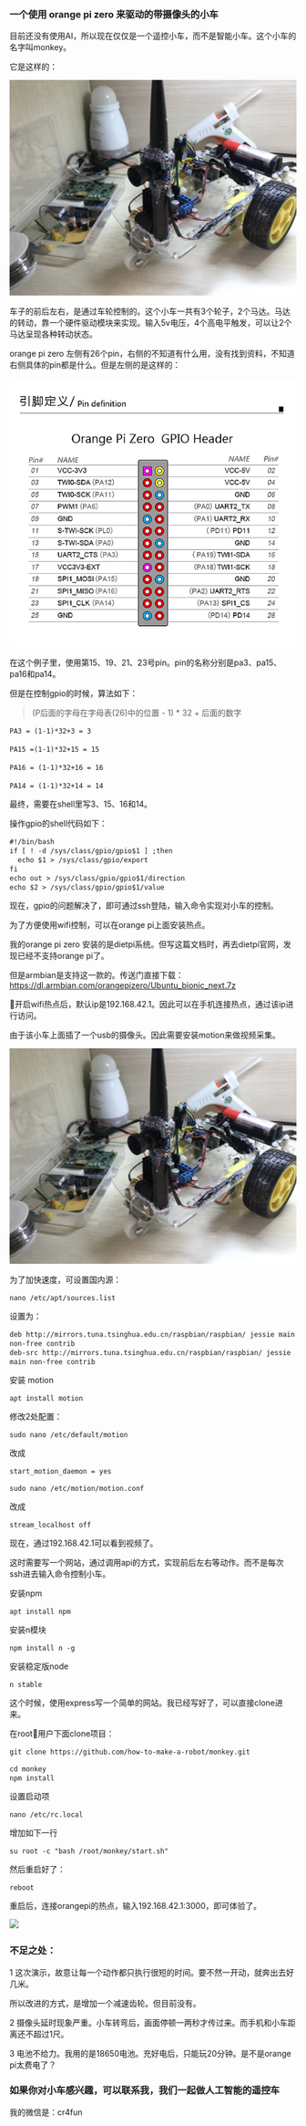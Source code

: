 ### 一个使用 orange pi zero 来驱动的带摄像头的小车

目前还没有使用AI，所以现在仅仅是一个遥控小车，而不是智能小车。这个小车的名字叫monkey。

它是这样的：

![](demo.png)

车子的前后左右，是通过车轮控制的。这个小车一共有3个轮子，2个马达。马达的转动，靠一个硬件驱动模块来实现。输入5v电压，4个高电平触发，可以让2个马达呈现各种转动状态。

orange pi zero 左侧有26个pin，右侧的不知道有什么用，没有找到资料，不知道右侧具体的pin都是什么。但是左侧的是这样的：

![](pin.png)

在这个例子里，使用第15、19、21、23号pin。pin的名称分别是pa3、pa15、pa16和pa14。

但是在控制gpio的时候，算法如下：

> (P后面的字母在字母表(26)中的位置 - 1) * 32 + 后面的数字

```    
PA3 = (1-1)*32+3 = 3

PA15 =(1-1)*32+15 = 15

PA16 = (1-1)*32+16 = 16

PA14 = (1-1)*32+14 = 14
```

最终，需要在shell里写3、15、16和14。

操作gpio的shell代码如下：

```
#!/bin/bash
if [ ! -d /sys/class/gpio/gpio$1 ] ;then
  echo $1 > /sys/class/gpio/export
fi
echo out > /sys/class/gpio/gpio$1/direction
echo $2 > /sys/class/gpio/gpio$1/value
```

现在，gpio的问题解决了，即可通过ssh登陆，输入命令实现对小车的控制。

为了方便使用wifi控制，可以在orange pi上面安装热点。

我的orange pi zero 安装的是dietpi系统。但写这篇文档时，再去dietpi官网，发现已经不支持orange pi了。

但是armbian是支持这一款的。传送门直接下载：https://dl.armbian.com/orangepizero/Ubuntu_bionic_next.7z


开启wifi热点后，默认ip是192.168.42.1。因此可以在手机连接热点，通过该ip进行访问。

由于该小车上面插了一个usb的摄像头。因此需要安装motion来做视频采集。

![](demo.png)


为了加快速度，可设置国内源：

```
nano /etc/apt/sources.list
```

设置为：

```
deb http://mirrors.tuna.tsinghua.edu.cn/raspbian/raspbian/ jessie main non-free contrib
deb-src http://mirrors.tuna.tsinghua.edu.cn/raspbian/raspbian/ jessie main non-free contrib
```

安装 motion

```
apt install motion
```

修改2处配置：

```
sudo nano /etc/default/motion
```

改成
```
start_motion_daemon = yes
```

```
sudo nano /etc/motion/motion.conf
```

改成
```
stream_localhost off
```

现在，通过192.168.42.1可以看到视频了。

这时需要写一个网站，通过调用api的方式，实现前后左右等动作。而不是每次ssh进去输入命令控制小车。

安装npm

```
apt install npm
```

安装n模块

```
npm install n -g
```
安装稳定版node
```
n stable
```

这个时候，使用express写一个简单的网站。我已经写好了，可以直接clone进来。

在root用户下面clone项目：

```
git clone https://github.com/how-to-make-a-robot/monkey.git
```

```
cd monkey
npm install
```

设置启动项

```
nano /etc/rc.local
```

增加如下一行

```
su root -c "bash /root/monkey/start.sh"
```

然后重启好了：

```
reboot
```

重启后，连接orangepi的热点，输入192.168.42.1:3000，即可体验了。

![](demo.gif)


### 不足之处：

1 这次演示，故意让每一个动作都只执行很短的时间。要不然一开动，就奔出去好几米。

所以改进的方式，是增加一个减速齿轮。但目前没有。

2 摄像头延时现象严重。小车转弯后，画面停顿一两秒才传过来。而手机和小车距离还不超过1尺。

3 电池不给力。我用的是18650电池。充好电后，只能玩20分钟。是不是orange pi太费电了？

### 如果你对小车感兴趣，可以联系我，我们一起做人工智能的遥控车

我的微信是：cr4fun
